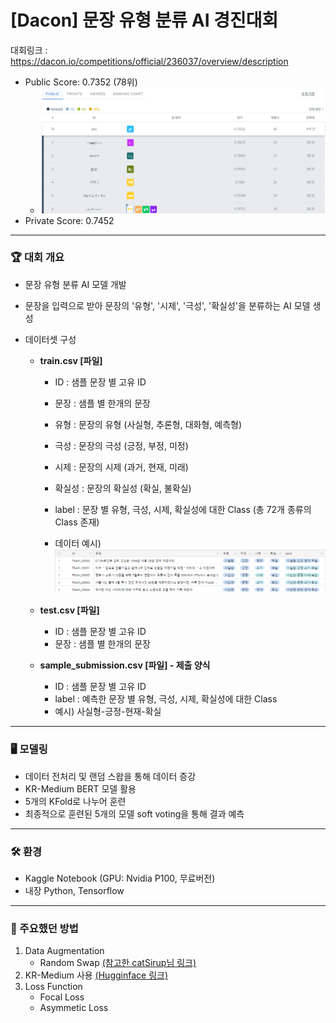 # [Dacon] 문장 유형 분류 AI 경진대회

대회링크 : https://dacon.io/competitions/official/236037/overview/description

- Public Score: 0.7352 (78위)
  - ![image-20230331231931576](README.assets/image-20230331231931576.png)
- Private Score: 0.7452

--------

### 🏆 대회 개요

- 문장 유형 분류 AI 모델 개발

- 문장을 입력으로 받아 문장의 '유형', '시제', '극성', '확실성'을 분류하는 AI 모델 생성

- 데이터셋 구성 

  - **train.csv [파일]**

    - ID : 샘플 문장 별 고유 ID
    - 문장 : 샘플 별 한개의 문장
    - 유형 : 문장의 유형 (사실형, 추론형, 대화형, 예측형)
    - 극성 : 문장의 극성 (긍정, 부정, 미정)
    - 시제 : 문장의 시제 (과거, 현재, 미래)
    - 확실성 : 문장의 확실성 (확실, 불확실)
    - label : 문장 별 유형, 극성, 시제, 확실성에 대한 Class (총 72개 종류의 Class 존재)

    - 데이터 예시)
      ![image-20230331232258501](README.assets/image-20230331232258501.png)

  - **test.csv [파일]**
    - ID : 샘플 문장 별 고유 ID
    - 문장 : 샘플 별 한개의 문장

  - **sample_submission.csv [파일] - 제출 양식**
    - ID : 샘플 문장 별 고유 ID
    - label : 예측한 문장 별 유형, 극성, 시제, 확실성에 대한 Class
    - 예시) 사실형-긍정-현재-확실

-------

### 🖥 모델링

- 데이터 전처리 및 랜덤 스왑을 통해 데이터 증강
- KR-Medium BERT 모델 활용
- 5개의 KFold로 나누어 훈련
- 최종적으로 훈련된 5개의 모델 soft voting을 통해 결과 예측

-------

### 🛠 환경

- Kaggle Notebook (GPU: Nvidia P100, 무료버전)
- 내장 Python, Tensorflow

------------

### 🔑 주요했던 방법

1. Data Augmentation
   - Random Swap [(참고한 catSirup님 링크)](https://github.com/catSirup/KorEDA)
2. KR-Medium 사용 [(Hugginface 링크)](https://huggingface.co/snunlp/KR-Medium)
3. Loss Function
   - Focal Loss
   - Asymmetic Loss